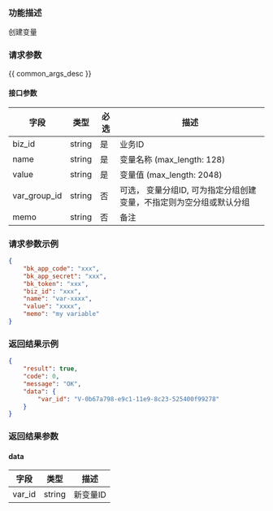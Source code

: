 ### 功能描述

创建变量

### 请求参数

{{ common_args_desc }}

#### 接口参数

| 字段           |  类型     | 必选   |  描述      |
|----------------|-----------|--------|------------|
| biz_id         |  string   | 是     | 业务ID     |
| name           |  string   | 是     | 变量名称 (max_length: 128)  |
| value          |  string   | 是     | 变量值 (max_length: 2048)  |
| var_group_id   |  string   | 否     | 可选， 变量分组ID, 可为指定分组创建变量，不指定则为空分组或默认分组 |
| memo           |  string   | 否     | 备注 |

### 请求参数示例

```json
{
    "bk_app_code": "xxx",
    "bk_app_secret": "xxx",
    "bk_token": "xxx",
    "biz_id": "xxx",
    "name": "var-xxxx",
    "value": "xxxx",
    "memo": "my variable"
}
```

### 返回结果示例

```json
{
    "result": true,
    "code": 0,
    "message": "OK",
    "data": {
        "var_id": "V-0b67a798-e9c1-11e9-8c23-525400f99278"
    }
}
```

### 返回结果参数

#### data

| 字段   | 类型   | 描述     |
|--------|--------|----------|
| var_id | string | 新变量ID |

